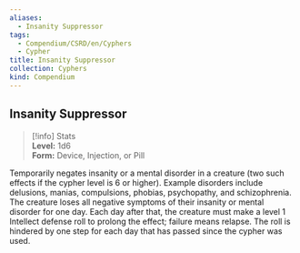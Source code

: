 ```yaml
---
aliases:
  - Insanity Suppressor
tags:
  - Compendium/CSRD/en/Cyphers
  - Cypher
title: Insanity Suppressor
collection: Cyphers
kind: Compendium
---
```

## Insanity Suppressor  
>[!info] Stats  
> **Level:** 1d6  
> **Form:** Device, Injection, or Pill
  
Temporarily negates insanity or a mental disorder in a creature (two such effects if the cypher level is 6 or higher). Example disorders include delusions, manias, compulsions, phobias, psychopathy, and schizophrenia. The creature loses all negative symptoms of their insanity or mental disorder for one day. Each day after that, the creature must make a level 1 Intellect defense roll to prolong the effect; failure means relapse. The roll is hindered by one step for each day that has passed since the cypher was used.